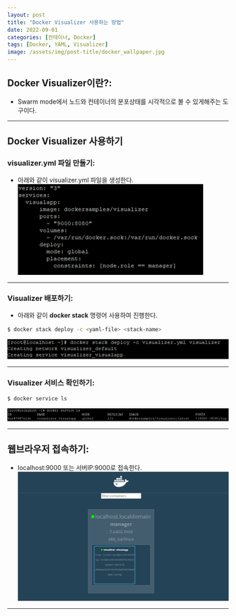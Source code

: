 ```yaml
---
layout: post
title: "Docker Visualizer 사용하는 방법"
date: 2022-09-01
categories: [컨테이너, Docker] 
tags: [Docker, YAML, Visualizer]
image: /assets/img/post-title/docker_wallpaper.jpg
---
```


## Docker Visualizer이란?:
- Swarm mode에서 노드와 컨테이너의 분포상태를 시각적으로 볼 수 있게해주는 도구이다.

* * *

## Docker Visualizer 사용하기
### visualizer.yml 파일 만들기:
- 아래와 같이 visualizer.yml 파일을 생성한다.
[![텍스트](/assets/img/post/docker/docker%20visualizer%20%ED%8C%8C%EC%9D%BC.PNG)](/assets/img/post/docker/docker%20visualizer%20%ED%8C%8C%EC%9D%BC.PNG)

* * *

### Visualizer 배포하기:
- 아래와 같이 **docker stack** 명령어 사용하여 진행한다.
```bash
$ docker stack deploy -c <yaml-file> <stack-name>
```
[![텍스트](/assets//images/docker/docker%20visualizer%20%EC%83%9D%EC%84%B1.PNG)](/assets//images/docker/docker%20visualizer%20%EC%83%9D%EC%84%B1.PNG)

* * *

### Visualizer 서비스 확인하기:
```bash
$ docker service ls
```
[![텍스트](/assets/img/post/docker/docker%20visualizer%20%EB%AA%A9%EB%A1%9D%20%ED%99%95%EC%9D%B8.PNG)](/assets/img/post/docker/docker%20visualizer%20%EB%AA%A9%EB%A1%9D%20%ED%99%95%EC%9D%B8.PNG)

* * *

## 웹브라우저 접속하기:
- localhost:9000 또는 서버IP:9000로 접속한다.
[![텍스트](/assets/img/post/docker/docker%20visualizer%20%EC%9B%B9%EB%B8%8C%EB%9D%BC%EC%9A%B0%EC%A0%80%20%EC%A0%91%EC%86%8D%ED%99%94%EB%A9%B4.PNG)](/assets/img/post/docker/docker%20visualizer%20%EC%9B%B9%EB%B8%8C%EB%9D%BC%EC%9A%B0%EC%A0%80%20%EC%A0%91%EC%86%8D%ED%99%94%EB%A9%B4.PNG)

* * *